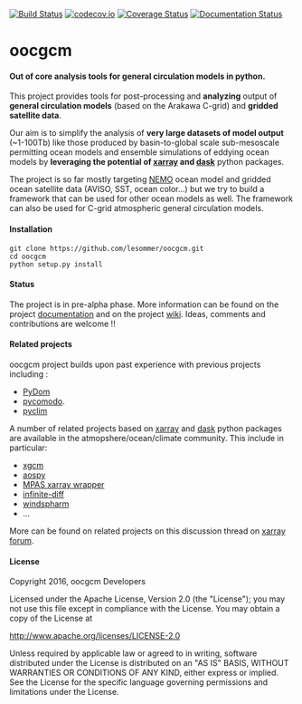 [![Build Status](https://travis-ci.org/lesommer/oocgcm.svg?branch=master)](https://travis-ci.org/lesommer/oocgcm)
[![codecov.io](https://codecov.io/github/lesommer/oocgcm/coverage.svg?branch=master)](https://codecov.io/github/lesommer/oocgcm?branch=master)
[![Coverage Status](https://coveralls.io/repos/github/lesommer/oocgcm/badge.svg?branch=master)](https://coveralls.io/github/lesommer/oocgcm?branch=master)
[![Documentation Status](https://readthedocs.org/projects/oocgcm/badge/?version=latest)](http://oocgcm.readthedocs.io/en/latest/?badge=latest)

# oocgcm
#### Out of core analysis tools for general circulation models in python.

This project provides tools for post-processing and **analyzing** output of
**general circulation models** (based on the Arakawa C-grid) and **gridded satellite data**.

Our aim is to simplify the analysis of **very large datasets of model output**
(~1-100Tb) like those produced by basin-to-global scale sub-mesoscale permitting
ocean models and ensemble simulations of eddying ocean models by **leveraging
the potential of [xarray](https://github.com/pydata/xarray) and
[dask](https://github.com/dask/dask)** python packages.

The project is so far mostly targeting [NEMO](http://www.nemo-ocean.eu/)
ocean model and gridded ocean satellite data (AVISO, SST, ocean color...)
but we try to build a framework that can be used for other ocean models as well.
The framework can also be used for C-grid atmospheric general
circulation models.

#### Installation
```
git clone https://github.com/lesommer/oocgcm.git
cd oocgcm
python setup.py install
```

#### Status
The project is in pre-alpha phase. More information can be found on the
project [documentation]( http://oocgcm.rtfd.io) and on the project [wiki](https://github.com/lesommer/oocgcm/wiki).
Ideas, comments and contributions are welcome !!


#### Related projects

oocgcm project builds upon past experience with previous projects including :
 - [PyDom](http://servforge.legi.grenoble-inp.fr/projects/PyDom)
 - [pycomodo](http://pycomodo.forge.imag.fr/).
 - [pyclim](http://servforge.legi.grenoble-inp.fr/projects/soft-pyclim)

A number of related projects based on [xarray](https://github.com/pydata/xarray)
and [dask](https://github.com/dask/dask) python packages are available in the
atmopshere/ocean/climate community. This include in particular:
 - [xgcm](https://github.com/xgcm/xgcm)
 - [aospy](https://github.com/spencerahill/aospy)
 - [MPAS xarray wrapper](https://github.com/pwolfram/mpas_xarray_wrapper)
 - [infinite-diff](https://github.com/spencerahill/infinite-diff/)
 - [windspharm](https://github.com/ajdawson/windspharm)
 - ...

More can be found on related projects on this discussion thread on
[xarray forum](https://groups.google.com/forum/#!topic/xarray/pv1d3txTLEw).

#### License

Copyright 2016, oocgcm Developers

Licensed under the Apache License, Version 2.0 (the "License");
you may not use this file except in compliance with the License.
You may obtain a copy of the License at

  http://www.apache.org/licenses/LICENSE-2.0

Unless required by applicable law or agreed to in writing, software
distributed under the License is distributed on an "AS IS" BASIS,
WITHOUT WARRANTIES OR CONDITIONS OF ANY KIND, either express or implied.
See the License for the specific language governing permissions and
limitations under the License.

